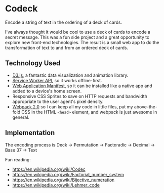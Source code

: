 # Codeck
Encode a string of text in the ordering of a deck of cards.

I've always thought it would be cool to use a deck of cards to encode a secret
message. This was a fun side project and a great opportunity to explore new
front-end technologies. The result is a small web app to do the 
transformation of text to and from an ordered deck of cards.

## Technology Used

* [D3.js](https://d3js.org), a fantastic data visualization and animation library.
* [Service Worker API](https://developer.mozilla.org/en-US/docs/Web/API/Service_Worker_API),
  so it works offline-first.
* [Web Application Manifest](https://developers.google.com/web/fundamentals/engage-and-retain/web-app-manifest),
  so it can be installed like a native app and added to a device's home screen.
* Responsive CSS Sprites to save on HTTP requests and bandwidth appropriate to the
  user agent's pixel density.
* [Webpack 2.0](https://webpack.js.org) so I can keep all my code in little files,
  put my above-the-fold CSS in the HTML `<head>` element, and webpack is just
  awesome in general.

## Implementation

The encoding process is
Deck -> Permutation -> Factoradic -> Decimal -> Base 37 -> Text

Fun reading:

* https://en.wikipedia.org/wiki/Codec
* https://en.wikipedia.org/wiki/Factorial_number_system
* https://en.wikipedia.org/wiki/Bijective_numeration
* https://en.wikipedia.org/wiki/Lehmer_code
